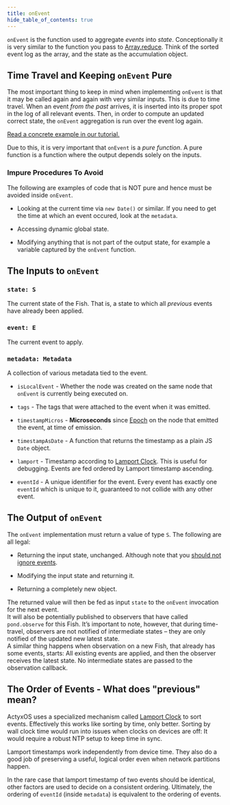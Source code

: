 ```yaml
---
title: onEvent
hide_table_of_contents: true
---
```


`onEvent` is the function used to aggregate _events_ into _state_. Conceptionally it is very similar
to the function you pass to
[Array.reduce](https://developer.mozilla.org/en-US/docs/Web/JavaScript/Reference/Global_Objects/Array/reduce). Think
of the sorted event log as the array, and the state as the accumulation object.

## Time Travel and Keeping `onEvent` Pure

The most important thing to keep in mind when implementing `onEvent` is that it may be called again
and again with very similar inputs. This is due to time travel. When an event _from the past_
arrives, it is inserted into its proper spot in the log of all relevant events. Then, in order to
compute an updated correct state, the `onEvent` aggregation is run over the event log again.

[Read a concrete example in our tutorial.](/docs/pond/guides/time-travel)

Due to this, it is very important that `onEvent` is a _pure function_. A pure function is a function
where the output depends solely on the inputs.

### Impure Procedures To Avoid

The following are examples of code that is NOT pure and hence must be avoided inside `onEvent`.

- Looking at the current time via `new Date()` or similar. If you need to get the time at which an
  event occured, look at the `metadata`.
  
- Accessing dynamic global state.

- Modifying anything that is not part of the output state, for example a variable captured by the
  `onEvent` function.

## The Inputs to `onEvent`

### `state: S`

The current state of the Fish. That is, a state to which all _previous_ events have already been
applied.
  
### `event: E`

The current event to apply.

### `metadata: Metadata`

A collection of various metadata tied to the event.

- `isLocalEvent` - Whether the node was created on the same node that `onEvent` is currently being executed on.

- `tags` - The tags that were attached to the event when it was emitted.

- `timestampMicros` - **Microseconds** since [Epoch](https://en.wikipedia.org/wiki/Unix_time) on the
  node that emitted the event, at time of emission.

- `timestampAsDate` - A function that returns the timestamp as a plain JS `Date` object.

- `lamport` - Timestamp according to [Lamport
  Clock](https://en.wikipedia.org/wiki/Lamport_timestamp). This is useful for debugging. Events
  are fed ordered by Lamport timestamp ascending.
  
- `eventId` - A unique identifier for the event. Every event has exactly one `eventId` which is unique
  to it, guaranteed to not collide with any other event.

## The Output of `onEvent`

The `onEvent` implementation must return a value of type `S`. The following are all legal:

- Returning the input state, unchanged. Although note that you [should not ignore events](../in-depth/do-not-ignore-events).

- Modifying the input state and returning it.

- Returning a completely new object.

The returned value will then be fed as input `state` to the `onEvent` invocation for the next
event.  
It will also be potentially published to observers that have called `pond.observe` for this
Fish. It’s important to note, however, that during time-travel, observers are not notified of
intermediate states – they are only notified of the updated new latest state.  
A similar thing happens when observation on a new Fish, that already has some events, starts: All
existing events are applied, and then the observer receives the latest state. No intermediate
states are passed to the observation callback.

## The Order of Events - What does "previous" mean?

ActyxOS uses a specialized mechanism called [Lamport
Clock](https://en.wikipedia.org/wiki/Lamport_timestamp) to sort events. Effectively this works like
sorting by time, only better. Sorting by wall clock time would run into issues when clocks on devices
are off: It would require a robust NTP setup to keep time in sync.

Lamport timestamps work independently from device time. They also do a good job of preserving a
useful, logical order even when network partitions happen.

In the rare case that lamport timestamp of two events should be identical, other factors are used to
decide on a consistent ordering. Ultimately, the ordering of `eventId` (inside `metadata`) is
equivalent to the ordering of events.
